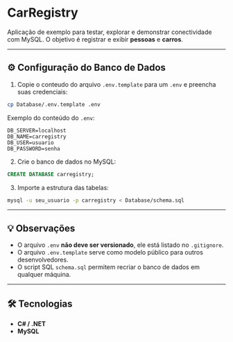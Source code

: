 # CarRegistry

Aplicação de exemplo para testar, explorar e demonstrar conectividade com MySQL. O objetivo é registrar e exibir **pessoas** e **carros**.

---

## ⚙️ Configuração do Banco de Dados

1. Copie o conteudo do arquivo `.env.template` para um `.env` e preencha suas credenciais:

```bash
cp Database/.env.template .env
```

Exemplo do conteúdo do `.env`:

```env
DB_SERVER=localhost
DB_NAME=carregistry
DB_USER=usuario
DB_PASSWORD=senha
```

2. Crie o banco de dados no MySQL:

```sql
CREATE DATABASE carregistry;
```

3. Importe a estrutura das tabelas:

```bash
mysql -u seu_usuario -p carregistry < Database/schema.sql
```

---

## 💡 Observações

* O arquivo `.env` **não deve ser versionado**, ele está listado no `.gitignore`.
* O arquivo `.env.template` serve como modelo público para outros desenvolvedores.
* O script SQL `schema.sql` permitem recriar o banco de dados em qualquer máquina.

---

## 🛠 Tecnologias

* **C# / .NET**
* **MySQL**
